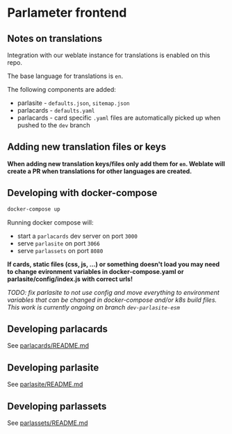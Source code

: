 # Parlameter frontend

## Notes on translations

Integration with our weblate instance for translations is enabled on this repo.

The base language for translations is `en`.

The following components are added:
- parlasite - `defaults.json`, `sitemap.json`
- parlacards - `defaults.yaml`
- parlacards - card specific `.yaml` files are automatically picked up when pushed to the `dev` branch

## Adding new translation files or keys

**When adding new translation keys/files only add them for `en`. Weblate will create a PR when translations for other languages are created.**

## Developing with docker-compose

```sh
docker-compose up
```

Running docker compose will:
- start a `parlacards` dev server on port `3000`
- serve `parlasite` on port `3066`
- serve `parlassets` on port `8080`

**If cards, static files (css, js, ...) or something doesn't load you may need to change evironment variables in docker-compose.yaml or parlasite/config/index.js with correct urls!**

_TODO: fix parlasite to not use config and move everything to environment variables that can be changed in docker-compose and/or k8s build files. This work is currently ongoing on branch `dev-parlasite-esm`_

## Developing parlacards

See [parlacards/README.md](./parlacards/README.md)

## Developing parlasite

See [parlasite/README.md](./parlasite/README.md)

## Developing parlassets

See [parlassets/README.md](./parlassets/README.md)
